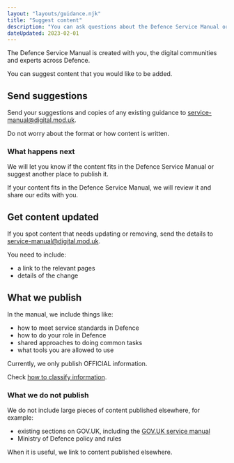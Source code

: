 ```yaml
---
layout: "layouts/guidance.njk"
title: "Suggest content"
description: "You can ask questions about the Defence Service Manual or give feedback and suggestions. Find out how to get in touch."
dateUpdated: 2023-02-01
---
```


The Defence Service Manual is created with you, the digital communities and experts across Defence. 

You can suggest content that you would like to be added.

## Send suggestions

Send your suggestions and copies of any existing guidance to [service-manual@digital.mod.uk](mailto:service-manual@digital.mod.uk).

Do not worry about the format or how content is written. 

### What happens next

We will let you know if the content fits in the Defence Service Manual or suggest another place to publish it. 

If your content fits in the Defence Service Manual, we will review it and share our edits with you.

## Get content updated

If you spot content that needs updating or removing, send the details to [service-manual@digital.mod.uk](mailto:service-manual@digital.mod.uk).

You need to include:

- a link to the relevant pages
- details of the change

## What we publish

In the manual, we include things like:

- how to meet service standards in Defence
- how to do your role in Defence
- shared approaches to doing common tasks
- what tools you are allowed to use

Currently, we only publish OFFICIAL information. 

Check [how to classify information](/security-classifications/how-to-classify-information/).

### What we do not publish

We do not include large pieces of content published elsewhere, for example:

- existing sections on GOV.UK, including the [GOV.UK service manual](https://gov.uk/service-manual)
- Ministry of Defence policy and rules

When it is useful, we link to content published elsewhere.
